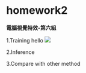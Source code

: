 # homework2

**電腦視覺特效-第六組**  


1.Training
    hello
  ![](picture/train/process.png)  
  
    
2.Inference
  
    
3.Compare with other method  


  
  
  


